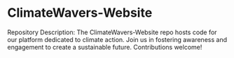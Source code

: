 # ClimateWavers-Website
Repository Description:   The ClimateWavers-Website repo hosts code for our platform dedicated to climate action. Join us in fostering awareness and engagement to create a sustainable future. Contributions welcome!
